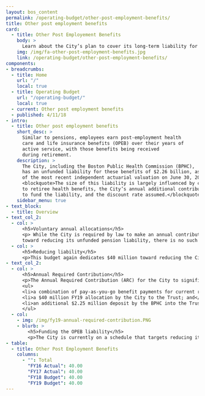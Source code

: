 ```yaml
---
layout: bos_content
permalink: /operating-budget/other-post-employment-benefits/
title: Other post employment benefits
card:
  - title: Other Post Employement Benefits
    body: >
      Learn about the City’s plan to cover its long-term liability for retirees’ health and life benefits.
    img: /img/fa-other-post-employment-benefits.jpg
    link: /operating-budget/other-post-employment-benefits/
components:
- breadcrumbs:
  - title: Home
    url: "/"
    local: true
  - title: Operating Budget
    url: "/operating-budget/"
    local: true
  - current: Other post employment benefits
  - published: 4/11/18
- intro:
  - title: Other post employment benefits
    short_desc: >
      Similar to pensions, employees earn post-employment health 
      care and life insurance benefits (OPEB) over their years of 
      active service, with those benefits being received 
      during retirement.
    description: >
      The City, including the Boston Public Health Commission (BPHC), 
      has an unfunded liability for these benefits of $2.26 billion, as 
      of the most recent independent actuarial valuation on June 30, 2015. 
      <blockquote>The size of this liability is largely influenced by changes 
      to retiree health benefits, the City’s annual additional contribution 
      to fund the liability, and the discount rate assumed.</blockquote>
    sidebar_menu: true
- text_block:
  - title: Overview
- text_col_2:
  - col: >
      <h5>Voluntary annual allocations</h5>
      <p> While the City is required by law to make an annual contribution 
      toward reducing its unfunded pension liability, there is no such requirement for retiree health and life insurance benefits. In FY08, the City followed new Governmental Accounting Standards Board (GASB) requirements to identify and disclose this estimated liability, and also began voluntary annual allocations to fund the liability. Annual allocations are retained in an irrevocable Trust Fund, authorized through the City’s acceptance of M.G.L. Chapter 32B section 20. As of December 31, 2017, the Fund had a balance of $547 million.</p>
  - col: >
      <h5>Reducing liability</h5>
      <p>This budget again dedicates $40 million toward reducing the City’s long term other post-employment benefits (OPEB) liability. These fiscally responsible actions are critical to the Walsh Administration’s prudent financial management policies, which have contributed to the recent affirmation of Boston’s triple A bond rating.</p>
- text_col_2: 
  - col: >
      <h5>Annual Required Contribution</h5>
      <p>The Annual Required Contribution (ARC) for the City to significantly reduce the OPEB liability over a 30 year period is projected at $191.4 million in FY19.  $182.2 million (95%)  of this amount will be funded through:</p>
      <ul>
      <li>a combination of pay-as-you-go benefit payments for current retirees (included in health care costs discussed in previous section);</li>
      <li>a $40 million FY19 allocation by the City to the Trust; and</li>
      <li>an additional $2.25 million deposit by the BPHC into the Trust.</li>
      </ul>
  - col: 
    - img: /img/fy19-annual-required-contribution.PNG
    - blurb: >
        <h5>Funding the OPEB liability</h5>
        <p>The City is currently on a schedule that targets reducing its pension liability by 2025, and then plans on redirecting some portion of its annual pension contribution to further reduce the OPEB liability.  However, this schedule is illustrative only of the currently expected funding schedule, and actual circumstances that will occur will likely vary from current assumptions.</p>
- table: 
  - title: Other Post Employment Benefits
    columns: 
      - "": Total
        "FY16 Actual": 40.00
        "FY17 Actual": 40.00
        "FY18 Budget": 40.00
        "FY19 Budget": 40.00
---
```

